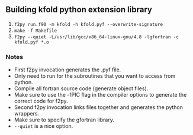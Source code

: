 ## Building kfold python extension library

1. `f2py run.f90 -m kfold -h kfold.pyf --overwrite-signature`
2. `make -f Makefile`
3. `f2py --quiet -L/usr/lib/gcc/x86_64-linux-gnu/4.8 -lgfortran -c kfold.pyf *.o`

### Notes

* First f2py invocation generates the .pyf file.
* Only need to run for the subroutines that you want to access from python.
* Compile all fortran source code (generate object files).
* Make sure to use the -fPIC flag in the compiler options to generate the correct code for f2py.
* Second f2py invocation links files together and generates the python wrappers.
* Make sure to specify the gfortran library.
* `--quiet` is a nice option.